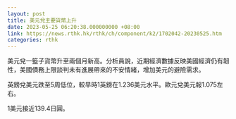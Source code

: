 ```yaml
---
layout: post
title: 美元兌主要貨幣上升
date: 2023-05-25 06:20:38.000000000 +08:00
link: https://news.rthk.hk/rthk/ch/component/k2/1702042-20230525.htm
categories: rthk
---
```


美元兌一籃子貨幣升至兩個月新高。分析員說，近期經濟數據反映美國經濟仍有韌性，美國債務上限談判未有進展帶來的不安情緒，增加美元的避險需求。

英鎊兌美元跌至5周低位，較早時1英鎊在1.236美元水平。歐元兌美元報1.075左右。

1美元接近139.4日圓。
